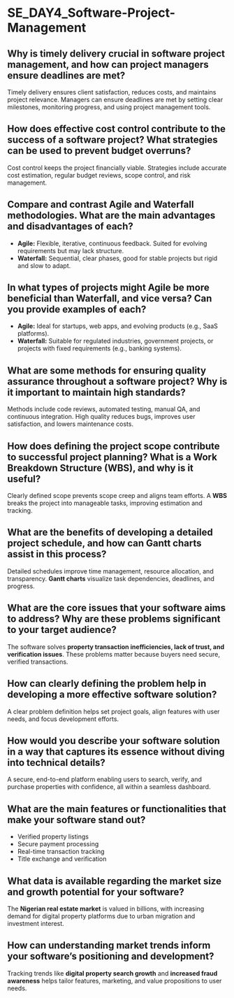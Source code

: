 # SE_DAY4_Software-Project-Management

## Why is timely delivery crucial in software project management, and how can project managers ensure deadlines are met?
Timely delivery ensures client satisfaction, reduces costs, and maintains project relevance. Managers can ensure deadlines are met by setting clear milestones, monitoring progress, and using project management tools.

## How does effective cost control contribute to the success of a software project? What strategies can be used to prevent budget overruns?
Cost control keeps the project financially viable. Strategies include accurate cost estimation, regular budget reviews, scope control, and risk management.

## Compare and contrast Agile and Waterfall methodologies. What are the main advantages and disadvantages of each?
- **Agile:** Flexible, iterative, continuous feedback. Suited for evolving requirements but may lack structure.
- **Waterfall:** Sequential, clear phases, good for stable projects but rigid and slow to adapt.

## In what types of projects might Agile be more beneficial than Waterfall, and vice versa? Can you provide examples of each?
- **Agile:** Ideal for startups, web apps, and evolving products (e.g., SaaS platforms).
- **Waterfall:** Suitable for regulated industries, government projects, or projects with fixed requirements (e.g., banking systems).

## What are some methods for ensuring quality assurance throughout a software project? Why is it important to maintain high standards?
Methods include code reviews, automated testing, manual QA, and continuous integration. High quality reduces bugs, improves user satisfaction, and lowers maintenance costs.

## How does defining the project scope contribute to successful project planning? What is a Work Breakdown Structure (WBS), and why is it useful?
Clearly defined scope prevents scope creep and aligns team efforts. A **WBS** breaks the project into manageable tasks, improving estimation and tracking.

## What are the benefits of developing a detailed project schedule, and how can Gantt charts assist in this process?
Detailed schedules improve time management, resource allocation, and transparency. **Gantt charts** visualize task dependencies, deadlines, and progress.

## What are the core issues that your software aims to address? Why are these problems significant to your target audience?
The software solves **property transaction inefficiencies, lack of trust, and verification issues**. These problems matter because buyers need secure, verified transactions.

## How can clearly defining the problem help in developing a more effective software solution?
A clear problem definition helps set project goals, align features with user needs, and focus development efforts.

## How would you describe your software solution in a way that captures its essence without diving into technical details?
A secure, end-to-end platform enabling users to search, verify, and purchase properties with confidence, all within a seamless dashboard.

## What are the main features or functionalities that make your software stand out?
- Verified property listings
- Secure payment processing
- Real-time transaction tracking
- Title exchange and verification

## What data is available regarding the market size and growth potential for your software?
The **Nigerian real estate market** is valued in billions, with increasing demand for digital property platforms due to urban migration and investment interest.

## How can understanding market trends inform your software’s positioning and development?
Tracking trends like **digital property search growth** and **increased fraud awareness** helps tailor features, marketing, and value propositions to user needs.

